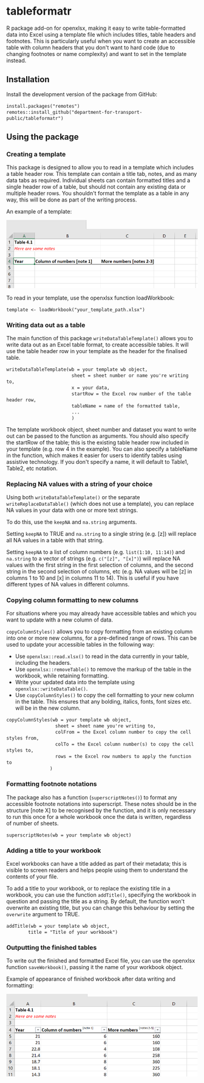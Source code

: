 # tableformatr

R package add-on for openxlsx, making it easy to write table-formatted data into Excel using a template file which includes titles, table headers and footnotes. This is particularly useful when you want to create an accessible table with column headers that you don't want to hard code (due to changing footnotes or name complexity) and want to set in the template instead.

## Installation

Install the development version of the package from GitHub:

```
install.packages("remotes")
remotes::install_github("department-for-transport-public/tableformatr")
```

## Using the package

### Creating a template

This package is designed to allow you to read in a template which includes a table header row. This template can contain a title tab, notes, and as many data tabs as required. Individual sheets can contain formatted titles and a single header row of a table, but should not contain any existing data or multiple header rows. You shouldn't format the template as a table in any way, this will be done as part of the writing process.

An example of a template:

![Example template showing formatting and table header row](img/template_screenshot.png)

To read in your template, use the openxlsx function loadWorkbook:

```
template <- loadWorkbook("your_template_path.xlsx") 
```

### Writing data out as a table

The main function of this package `writeDataTableTemplate()` allows you to write data out as an Excel table format, to create accessible tables. It will use the table header row in your template as the header for the finalised table.

```
writeDataTableTemplate(wb = your template wb object,
                        sheet = sheet number or name you're writing to,
                        x = your data,
                        startRow = the Excel row number of the table header row,
                        tableName = name of the formatted table,
                        ...
                        )
```

The template workbook object, sheet number and dataset you want to write out can be passed to the function as arguments. You should also specify the startRow of the table; this is the existing table header row included in your template (e.g. row 4 in the example). You can also specify a tableName in the function, which makes it easier for users to identify tables using assistive technology. If you don't specify a name, it will default to Table1, Table2, etc notation.

### Replacing NA values with a string of your choice

Using both `writeDataTableTemplate()` or the separate `writeReplaceDataTable()` (which does not use a template), you can replace NA values in your data with one or more text strings.

To do this, use the `keepNA` and `na.string` arguments.

Setting `keepNA` to TRUE and `na.string` to a single string (e.g. [z]) will replace all NA values in a table with that string.

Setting `keepNA` to a list of column numbers (e.g. `list(1:10, 11:14)`) and `na.string` to a vector of strings (e.g. `c("[z]", "[x]")`) will replace NA values with the first string in the first selection of columns, and the second string in the second selection of columns, etc (e.g. NA values will be [z] in columns 1 to 10 and [x] in columns 11 to 14). This is useful if you have different types of NA values in different columns.

### Copying column formatting to new columns

For situations where you may already have accessible tables and which you want to update with a new column of data.

`copyColumnStyles()` allows you to copy formatting from an existing column into one or more new columns, for a pre-defined range of rows. This can be used to update your accessible tables in the following way:

* Use `openxlsx::read.xlsx()` to read in the data currently in your table, including the headers. 
* Use `openxlsx::removeTable()` to remove the markup of the table in the workbook, while retaining formatting. 
* Write your updated data into the template using `openxlsx::writeDataTable()`.
* Use `copyColumnStyles()` to copy the cell formatting to your new column in the table. This ensures that any bolding, italics, fonts, font sizes etc. will be in the new column.

```
copyColumnStyles(wb = your template wb object,
                  sheet = sheet name you're writing to,
                  colFrom = the Excel column number to copy the cell styles from,
                  colTo = the Excel column number(s) to copy the cell styles to,
                  rows = the Excel row numbers to apply the function to
                )
```


### Formatting footnote notations

The package also has a function (`superscriptNotes()`) to format any accessible footnote notations into superscript. These notes should be in the structure [note X] to be recognised by the function, and it is only necessary to run this once for a whole workbook once the data is written, regardless of number of sheets.

```
superscriptNotes(wb = your template wb object)
```

### Adding a title to your workbook

Excel workbooks can have a title added as part of their metadata; this is visible to screen readers and helps people using them to understand the contents of your file.

To add a title to your workbook, or to replace the existing title in a workbook, you can use the function `addTitle()`, specifying the workbook in question and passing the title as a string. By default, the function won't overwrite an existing title, but you can change this behaviour by setting the `overwrite` argument to TRUE.

```
addTitle(wb = your template wb object,
        title = "Title of your workbook")
```



### Outputting the finished tables

To write out the finished and formatted Excel file, you can use the openxlsx function `saveWorkbook()`, passing it the name of your workbook object.

Example of appearance of finished workbook after data writing and formatting:

![Example of table written out to template, maintaining formatting and table header row](img/output_screenshot.png)

